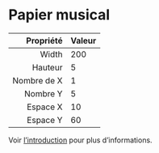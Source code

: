 # Papier musical

|   Propriété | Valeur |
| -----------:|:------ |
|       Width | 200    |
|     Hauteur | 5      |
| Nombre de X | 1      |
|    Nombre Y | 5      |
|    Espace X | 10     |
|    Espace Y | 60     |

Voir [l’introduction](intro) pour plus d’informations.
